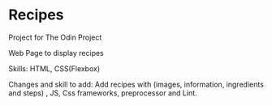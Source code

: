 # Recipes

Project for The Odin Project

Web Page to display recipes

Skills: HTML, CSS(Flexbox)
 
Changes and skill to add: Add recipes with (images, information, ingredients and steps) , JS, Css frameworks, preprocessor and Lint.
